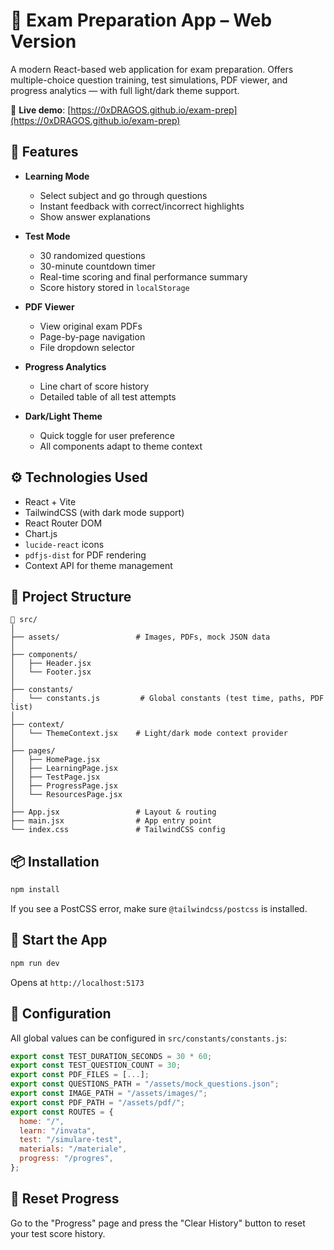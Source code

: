 # 🧠 Exam Preparation App – Web Version

A modern React-based web application for exam preparation. Offers multiple-choice question training, test simulations, PDF viewer, and progress analytics — with full light/dark theme support.

🔗 **Live demo**: [https://0xDRAGOS.github.io/exam-prep](https://0xDRAGOS.github.io/exam-prep)

## 🌟 Features

- **Learning Mode**
    - Select subject and go through questions
    - Instant feedback with correct/incorrect highlights
    - Show answer explanations

- **Test Mode**
    - 30 randomized questions
    - 30-minute countdown timer
    - Real-time scoring and final performance summary
    - Score history stored in `localStorage`

- **PDF Viewer**
    - View original exam PDFs
    - Page-by-page navigation
    - File dropdown selector

- **Progress Analytics**
    - Line chart of score history
    - Detailed table of all test attempts

- **Dark/Light Theme**
    - Quick toggle for user preference
    - All components adapt to theme context

## ⚙️ Technologies Used

- React + Vite
- TailwindCSS (with dark mode support)
- React Router DOM
- Chart.js
- `lucide-react` icons
- `pdfjs-dist` for PDF rendering
- Context API for theme management

## 📁 Project Structure

```
📂 src/
│
├── assets/                 # Images, PDFs, mock JSON data
│
├── components/
│   ├── Header.jsx
│   └── Footer.jsx
│
├── constants/
│   └── constants.js         # Global constants (test time, paths, PDF list)
│
├── context/
│   └── ThemeContext.jsx    # Light/dark mode context provider
│
├── pages/
│   ├── HomePage.jsx
│   ├── LearningPage.jsx
│   ├── TestPage.jsx
│   ├── ProgressPage.jsx
│   └── ResourcesPage.jsx
│
├── App.jsx                 # Layout & routing
├── main.jsx                # App entry point
└── index.css               # TailwindCSS config
```

## 📦 Installation

```bash
npm install
```

If you see a PostCSS error, make sure `@tailwindcss/postcss` is installed.

## 🚀 Start the App

```bash
npm run dev
```

Opens at `http://localhost:5173`

## 🧪 Configuration

All global values can be configured in `src/constants/constants.js`:

```js
export const TEST_DURATION_SECONDS = 30 * 60;
export const TEST_QUESTION_COUNT = 30;
export const PDF_FILES = [...];
export const QUESTIONS_PATH = "/assets/mock_questions.json";
export const IMAGE_PATH = "/assets/images/";
export const PDF_PATH = "/assets/pdf/";
export const ROUTES = {
  home: "/",
  learn: "/invata",
  test: "/simulare-test",
  materials: "/materiale",
  progress: "/progres",
};
```

## 🧼 Reset Progress

Go to the "Progress" page and press the "Clear History" button to reset your test score history.